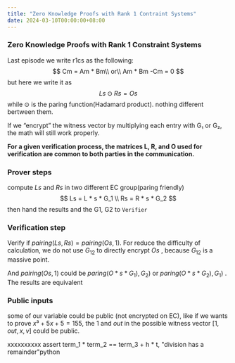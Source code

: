 ```yaml
---
title: "Zero Knowledge Proofs with Rank 1 Contraint Systems"
date: 2024-03-10T00:00:00+08:00
---
```


### Zero Knowledge Proofs with Rank 1 Constraint Systems

Last episode we write r1cs as the following:
$$
Cm = Am * Bm\\
or\\
Am * Bm -Cm = 0
$$
but here we write it as
$$
Ls⊙Rs=Os
$$
while ⊙ is the paring function(Hadamard product). nothing different bertween them.

If we “encrypt” the witness vector by multiplying each entry with G₁ or G₂, the math will still work properly.



**For a given verification process, the matrices L, R, and O used for verification are common to both parties in the communication.**

### Prover steps

compute $Ls$ and $Rs$ in two different EC group(paring friendly)
$$
Ls = L * s * G_1 \\
Rs = R * s * G_2
$$
then hand the results and the G1, G2 to `Verifier`

### Verification step

Verify if $pairing(Ls, Rs) = pairing(Os, 1)$. For reduce the difficulty of calculation, we do not use $G_{12}$ to  directly encrypt $Os$ , because $G_{12}$ is a massive point.

And $pairing(Os, 1)$ could be $paring\left(O * s * G_1), G_2\right)$ or $paring\left(O * s * G_2), G_1\right)$ . The results are equivalent

### Public inputs

some of our variable could be public (not encrypted on EC), like if we wants to prove $x³ + 5x + 5 = 155$, the $1$ and $out$ in the possible witness vector $[1, out, x, v]$ could be public.

xxxxxxxxxx assert term_1 * term_2 == term_3 + h * t, "division has a remainder"python
